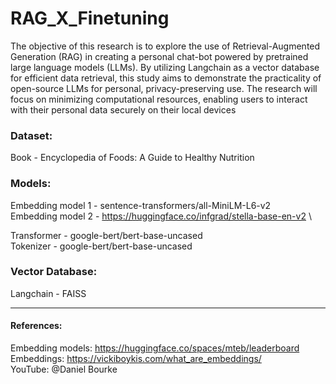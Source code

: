 # RAG_X_Finetuning
The objective of this research is to explore the use of Retrieval-Augmented Generation (RAG) in creating a personal chat-bot powered by pretrained large language models (LLMs). By utilizing Langchain as a vector database for efficient data retrieval, this study aims to demonstrate the practicality of open-source LLMs for personal, privacy-preserving use. The research will focus on minimizing computational resources, enabling users to interact with their personal data securely on their local devices

### Dataset:
Book - Encyclopedia of Foods: A Guide to Healthy Nutrition

### Models:
Embedding model 1 - sentence-transformers/all-MiniLM-L6-v2 \
Embedding model 2 - https://huggingface.co/infgrad/stella-base-en-v2 \


Transformer - google-bert/bert-base-uncased \
Tokenizer - google-bert/bert-base-uncased 

### Vector Database:
Langchain - FAISS




-----------------------------------------------------------------
#### References:
Embedding models: https://huggingface.co/spaces/mteb/leaderboard \
Embeddings: https://vickiboykis.com/what_are_embeddings/ \
YouTube: @Daniel Bourke
